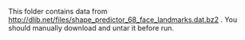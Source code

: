 This folder contains data from http://dlib.net/files/shape_predictor_68_face_landmarks.dat.bz2 . You should manually download and untar it before run.
